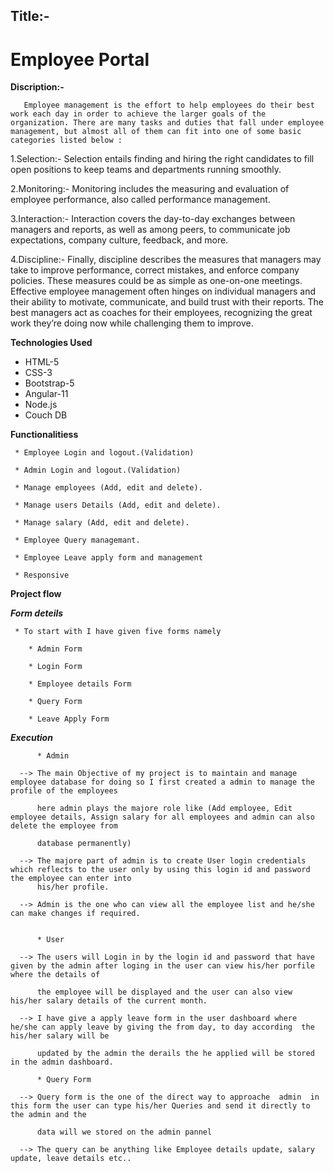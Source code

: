 ## Title:-
# Employee Portal

**Discription:-**

       Employee management is the effort to help employees do their best work each day in order to achieve the larger goals of the organization. There are many tasks and duties that fall under employee management, but almost all of them can fit into one of some basic categories listed below :

1.Selection:-
       Selection entails finding and hiring the right candidates to fill open positions to keep teams and departments running smoothly. 
     
2.Monitoring:-
       Monitoring includes the measuring and evaluation of employee performance, also called performance management. 

3.Interaction:-
       Interaction covers the day-to-day exchanges between managers and reports, as well as among peers, to communicate job expectations, company culture, feedback, and more. 

4.Discipline:-
       Finally, discipline describes the measures that managers may take to improve  performance, correct mistakes, and enforce company policies. These measures could be as simple as one-on-one meetings.   
       Effective employee management often hinges on individual managers and their ability to motivate, communicate, and build trust with their reports. The best managers act as coaches for their employees, recognizing the great work they’re doing now while challenging them to improve.


**Technologies Used**

   * HTML-5
   * CSS-3
   * Bootstrap-5
   * Angular-11
   * Node.js
   * Couch DB

**Functionalitiess**

     * Employee Login and logout.(Validation)
     
     * Admin Login and logout.(Validation)
     
     * Manage employees (Add, edit and delete).
     
     * Manage users Details (Add, edit and delete).
       
     * Manage salary (Add, edit and delete).
     
     * Employee Query managemant.
     
     * Employee Leave apply form and management
     
     * Responsive
     
 **Project flow**
 
 ***Form deteils***
 
     * To start with I have given five forms namely
        
        * Admin Form
        
        * Login Form
        
        * Employee details Form
        
        * Query Form
        
        * Leave Apply Form
        
        
  ***Execution***
      
          * Admin
          
      --> The main Objective of my project is to maintain and manage employee database for doing so I first created a admin to manage the profile of the employees
          
          here admin plays the majore role like (Add employee, Edit employee details, Assign salary for all employees and admin can also delete the employee from 
          
          database permanently) 
          
      --> The majore part of admin is to create User login credentials which reflects to the user only by using this login id and password the employee can enter into           
          his/her profile.
          
      --> Admin is the one who can view all the employee list and he/she can make changes if required.
          
          
          * User
          
      --> The users will Login in by the login id and password that have given by the admin after loging in the user can view his/her porfile where the details of
          
          the employee will be displayed and the user can also view his/her salary details of the current month. 
          
      --> I have give a apply leave form in the user dashboard where he/she can apply leave by giving the from day, to day according  the his/her salary will be
          
          updated by the admin the derails the he applied will be stored in the admin dashboard.
          
          * Query Form
          
      --> Query form is the one of the direct way to approache  admin  in this form the user can type his/her Queries and send it directly to the admin and the 
      
          data will we stored on the admin pannel 
          
      --> The query can be anything like Employee details update, salary update, leave details etc..
          
          
 
     
     
     
     










